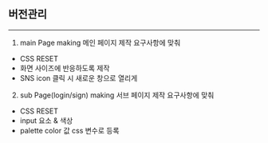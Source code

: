 ## 버전관리
---
1. main Page making
메인 페이지 제작 
요구사항에 맞춰 
- CSS RESET 
- 화면 사이즈에 반응하도록 제작
- SNS icon 클릭 시 새로운 창으로 열리게

2. sub Page(login/sign) making
서브 페이지 제작
요구사항에 맞춰
- CSS RESET
- input 요소 & 색상
- palette color 값 css 변수로 등록